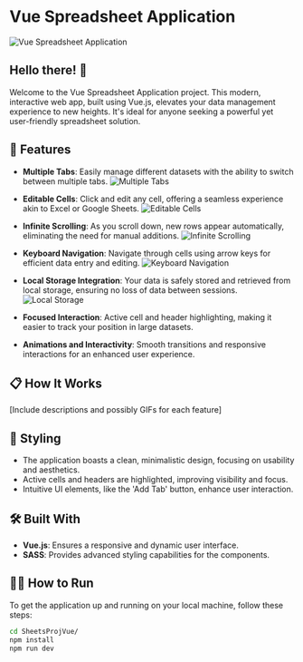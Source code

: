# Vue Spreadsheet Application

![Vue Spreadsheet Application](https://github.com/davislyu/FrontendSpreadSheetsProj/assets/27707434/d1c4f553-bc29-495f-a1ea-b7c423e3e3e2)

## Hello there! 👋

Welcome to the Vue Spreadsheet Application project. This modern, interactive web app, built using Vue.js, elevates your data management experience to new heights. It's ideal for anyone seeking a powerful yet user-friendly spreadsheet solution.

## 🚀 Features

- **Multiple Tabs**: Easily manage different datasets with the ability to switch between multiple tabs.
  ![Multiple Tabs](https://media.giphy.com/media/v1.Y2lkPTc5MGI3NjExamN1dmZ3dGRhNGJldGR0bzdna3l2ODY1MnJ0NWoxcTd2dHg3bXVjdSZlcD12MV9pbnRlcm5hbF9naWZfYnlfaWQmY3Q9Zw/Q1fM7GYxQpHLopqd8l/giphy.gif)

- **Editable Cells**: Click and edit any cell, offering a seamless experience akin to Excel or Google Sheets.
  ![Editable Cells](https://github.com/davislyu/FrontendSpreadSheetsProj/assets/27707434/bfd5ae0f-5afc-4b30-9f0f-a75628103f54.gif)

- **Infinite Scrolling**: As you scroll down, new rows appear automatically, eliminating the need for manual additions.
  ![Infinite Scrolling](https://github.com/davislyu/FrontendSpreadSheetsProj/assets/27707434/58383b37-e6f0-4da5-b34d-acc6ba6d77a5.gif)

- **Keyboard Navigation**: Navigate through cells using arrow keys for efficient data entry and editing.
  ![Keyboard Navigation](https://github.com/davislyu/FrontendSpreadSheetsProj/assets/27707434/4b593e5d-ffff-4c3d-81de-e7ba7af176d4.gif)

- **Local Storage Integration**: Your data is safely stored and retrieved from local storage, ensuring no loss of data between sessions.
  ![Local Storage](https://github.com/davislyu/FrontendSpreadSheetsProj/assets/27707434/79cae9a7-5ead-4921-bb9b-df04a4599176.gif)

- **Focused Interaction**: Active cell and header highlighting, making it easier to track your position in large datasets.

- **Animations and Interactivity**: Smooth transitions and responsive interactions for an enhanced user experience.

## 📋 How It Works

[Include descriptions and possibly GIFs for each feature]

## 🎨 Styling

- The application boasts a clean, minimalistic design, focusing on usability and aesthetics.
- Active cells and headers are highlighted, improving visibility and focus.
- Intuitive UI elements, like the 'Add Tab' button, enhance user interaction.

## 🛠 Built With

- **Vue.js**: Ensures a responsive and dynamic user interface.
- **SASS**: Provides advanced styling capabilities for the components.

## 🏃🏼 How to Run

To get the application up and running on your local machine, follow these steps:

```bash
cd SheetsProjVue/
npm install
npm run dev
